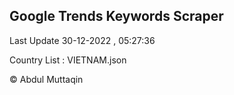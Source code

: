 

## Google Trends Keywords Scraper 
 
Last Update 30-12-2022 , 05:27:36

Country List :
VIETNAM.json



© Abdul Muttaqin 
